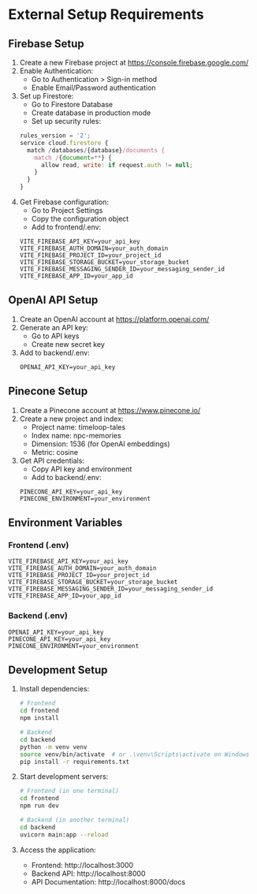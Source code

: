 # External Setup Requirements

## Firebase Setup

1. Create a new Firebase project at https://console.firebase.google.com/
2. Enable Authentication:
   - Go to Authentication > Sign-in method
   - Enable Email/Password authentication
3. Set up Firestore:
   - Go to Firestore Database
   - Create database in production mode
   - Set up security rules:
   ```javascript
   rules_version = '2';
   service cloud.firestore {
     match /databases/{database}/documents {
       match /{document=**} {
         allow read, write: if request.auth != null;
       }
     }
   }
   ```
4. Get Firebase configuration:
   - Go to Project Settings
   - Copy the configuration object
   - Add to frontend/.env:
   ```
   VITE_FIREBASE_API_KEY=your_api_key
   VITE_FIREBASE_AUTH_DOMAIN=your_auth_domain
   VITE_FIREBASE_PROJECT_ID=your_project_id
   VITE_FIREBASE_STORAGE_BUCKET=your_storage_bucket
   VITE_FIREBASE_MESSAGING_SENDER_ID=your_messaging_sender_id
   VITE_FIREBASE_APP_ID=your_app_id
   ```

## OpenAI API Setup

1. Create an OpenAI account at https://platform.openai.com/
2. Generate an API key:
   - Go to API keys
   - Create new secret key
3. Add to backend/.env:
   ```
   OPENAI_API_KEY=your_api_key
   ```

## Pinecone Setup

1. Create a Pinecone account at https://www.pinecone.io/
2. Create a new project and index:
   - Project name: timeloop-tales
   - Index name: npc-memories
   - Dimension: 1536 (for OpenAI embeddings)
   - Metric: cosine
3. Get API credentials:
   - Copy API key and environment
   - Add to backend/.env:
   ```
   PINECONE_API_KEY=your_api_key
   PINECONE_ENVIRONMENT=your_environment
   ```

## Environment Variables

### Frontend (.env)
```
VITE_FIREBASE_API_KEY=your_api_key
VITE_FIREBASE_AUTH_DOMAIN=your_auth_domain
VITE_FIREBASE_PROJECT_ID=your_project_id
VITE_FIREBASE_STORAGE_BUCKET=your_storage_bucket
VITE_FIREBASE_MESSAGING_SENDER_ID=your_messaging_sender_id
VITE_FIREBASE_APP_ID=your_app_id
```

### Backend (.env)
```
OPENAI_API_KEY=your_api_key
PINECONE_API_KEY=your_api_key
PINECONE_ENVIRONMENT=your_environment
```

## Development Setup

1. Install dependencies:
   ```bash
   # Frontend
   cd frontend
   npm install

   # Backend
   cd backend
   python -m venv venv
   source venv/bin/activate  # or .\venv\Scripts\activate on Windows
   pip install -r requirements.txt
   ```

2. Start development servers:
   ```bash
   # Frontend (in one terminal)
   cd frontend
   npm run dev

   # Backend (in another terminal)
   cd backend
   uvicorn main:app --reload
   ```

3. Access the application:
   - Frontend: http://localhost:3000
   - Backend API: http://localhost:8000
   - API Documentation: http://localhost:8000/docs 